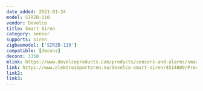 ```yaml
---
date_added: 2021-01-24
model: SIRZB-110
vendor: Develco
title: Smart Siren
category: sensor
supports: siren
zigbeemodel: ['SIRZB-110']
compatible: [deconz]
deconz: 3350
mlink: https://www.develcoproducts.com/products/sensors-and-alarms/smart-siren/
link: https://www.elektroimportoren.no/develco-smart-siren/4514809/Product.html
link2: 
link3: 
---
```


